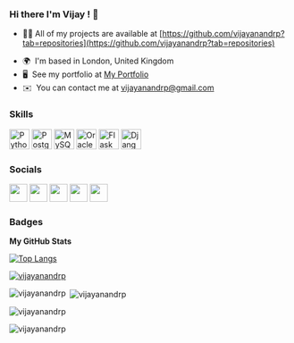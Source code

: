 ### Hi there I'm Vijay ! 👋

<!--
**vijayanandrp/vijayanandrp** is a ✨ _special_ ✨ repository because its `README.md` (this file) appears on your GitHub profile.

Here are some ideas to get you started:

- 🔭 I’m currently working on ...
- 🌱 I’m currently learning ...
- 👯 I’m looking to collaborate on ...
- 🤔 I’m looking for help with ...
- 💬 Ask me about ...
- 📫 How to reach me: ...
- 😄 Pronouns: ...
- ⚡ Fun fact: ...

[![Top Langs](https://github-readme-stats.vercel.app/api/top-langs/?username=vijayanandrp&langs_count=8)](https://github.com/vijayanandrp/blog)

-->
<!-- Hi ![](https://user-images.githubusercontent.com/18350557/176309783-0785949b-9127-417c-8b55-ab5a4333674e.gif)My name is Vijay Anand Pandian -->

- 👨‍💻 All of my projects are available at [https://github.com/vijayanandrp?tab=repositories](https://github.com/vijayanandrp?tab=repositories)

* 🌍  I'm based in London, United Kingdom
* 🖥️  See my portfolio at [My Portfolio](http://vijayanandrp.com)
* ✉️  You can contact me at [vijayanandrp@gmail.com](mailto:vijayanandrp@gmail.com)

### Skills


<p align="left">
<a href="https://www.python.org/" target="_blank" rel="noreferrer"><img src="https://raw.githubusercontent.com/danielcranney/readme-generator/main/public/icons/skills/python-colored.svg" width="36" height="36" alt="Python" /></a>
<a href="https://www.postgresql.org/" target="_blank" rel="noreferrer"><img src="https://raw.githubusercontent.com/danielcranney/readme-generator/main/public/icons/skills/postgresql-colored.svg" width="36" height="36" alt="PostgreSQL" /></a>
<a href="https://www.mysql.com/" target="_blank" rel="noreferrer"><img src="https://raw.githubusercontent.com/danielcranney/readme-generator/main/public/icons/skills/mysql-colored.svg" width="36" height="36" alt="MySQL" /></a>
<a href="https://www.oracle.com/uk/index.html" target="_blank" rel="noreferrer"><img src="https://raw.githubusercontent.com/danielcranney/readme-generator/main/public/icons/skills/oracle-colored.svg" width="36" height="36" alt="Oracle" /></a>
<a href="https://flask.palletsprojects.com/en/2.0.x/" target="_blank" rel="noreferrer"><img src="https://raw.githubusercontent.com/danielcranney/readme-generator/main/public/icons/skills/flask-colored.svg" width="36" height="36" alt="Flask" /></a>
<a href="https://www.djangoproject.com/" target="_blank" rel="noreferrer"><img src="https://raw.githubusercontent.com/danielcranney/readme-generator/main/public/icons/skills/django-colored.svg" width="36" height="36" alt="Django" /></a>
</p>


### Socials

<p align="left"> <a href="https://www.github.com/vijayanandrp" target="_blank" rel="noreferrer"><img src="https://raw.githubusercontent.com/danielcranney/readme-generator/main/public/icons/socials/github.svg" width="32" height="32" /></a> <a href="http://www.instagram.com/vijayanandrp" target="_blank" rel="noreferrer"><img src="https://raw.githubusercontent.com/danielcranney/readme-generator/main/public/icons/socials/instagram.svg" width="32" height="32" /></a> <a href="https://www.linkedin.com/in/vijayanandrp" target="_blank" rel="noreferrer"><img src="https://raw.githubusercontent.com/danielcranney/readme-generator/main/public/icons/socials/linkedin.svg" width="32" height="32" /></a> <a href="https://www.twitter.com/vijayanandrp" target="_blank" rel="noreferrer"><img src="https://raw.githubusercontent.com/danielcranney/readme-generator/main/public/icons/socials/twitter.svg" width="32" height="32" /></a> <a href="https://www.youtube.com/c/vijayanandrp" target="_blank" rel="noreferrer"><img src="https://raw.githubusercontent.com/danielcranney/readme-generator/main/public/icons/socials/youtube.svg" width="32" height="32" /></a></p>

### Badges

<b>My GitHub Stats</b>


[![Top Langs](https://github-readme-stats.vercel.app/api/top-langs/?username=vijayanandrp&layout=compact)](https://github.com/vijayanandrp/blog)


<p align="left"> <a href="https://github.com/ryo-ma/github-profile-trophy"><img src="https://github-profile-trophy.vercel.app/?username=vijayanandrp" alt="vijayanandrp" /></a> </p>


<p><img align="left" src="https://github-readme-stats.vercel.app/api/top-langs?username=vijayanandrp&show_icons=true&locale=en&layout=compact" alt="vijayanandrp" /></p>

<p>&nbsp;<img align="center" src="https://github-readme-stats.vercel.app/api?username=vijayanandrp&show_icons=true&locale=en" alt="vijayanandrp" /></p>

<p><img align="center" src="https://github-readme-streak-stats.herokuapp.com/?user=vijayanandrp&" alt="vijayanandrp" /></p>


<p align="left"> <img src="https://komarev.com/ghpvc/?username=vijayanandrp&label=Profile%20views&color=0e75b6&style=flat" alt="vijayanandrp" /> </p>
